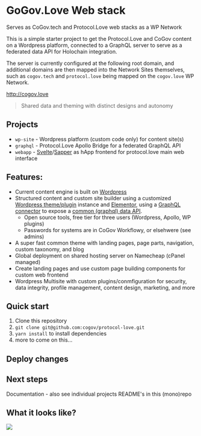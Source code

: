 # GoGov.Love Web stack
Serves as CoGov.tech and Protocol.Love web stacks as a WP Network

This is a simple starter project to get the Protocol.Love and CoGov content on a Wordpress platform, connected to a GraphQL server to serve as a federated data API for Holochain integration.

The server is currently configured at the following root domain, and additional domains are then mapped into the Network Sites themselves, such as `cogov.tech` and `protocol.love` being mapped on the `cogov.love` WP Network. 

http://cogov.love

> Shared data and theming with distinct designs and autonomy 

## Projects
- `wp-site` - Wordpress platform (custom code only) for content site(s)
- `graphql` - Protocol.Love Apollo Bridge for a federated GraphQL API
- `webapp` - [Svelte](https://svelte.dev)/[Sapper](https://sapper.svelte.dev) as hApp frontend for protocol.love main web interface

## Features:

- Current content engine is built on [Wordpress](https://gatsbyjs.org)
- Structured content and custom site builder using a customized [Wordpress theme/plugin](https://wordpress.org) instance and [Elementor](https://elementor.com), using a [GraphQL connector](https://www.wpgraphql.com) to expose a [common (graphql) data API](https://engine.apollographql.com/graph/WP-Network/settings?schemaTag=current). 
  - Open source tools, free tier for three users (Wordpress, Apollo, WP plugins)
  - Passwords for systems are in CoGov Workflowy, or elsehwere (see admins)
- A super fast common theme with landing pages, page parts, navigation, custom taxonomy, and blog
- Global deployment on shared hosting server on Namecheap (cPanel managed)
- Create landing pages and use custom page building components for custom web frontend
- Wordpress Multisite with custom plugins/conmfiguration for security, data integrity, profile management, content design, marketing, and more

## Quick start

1. Clone this repository
2. `git clone git@github.com:cogov/protocol-love.git`
3. `yarn install` to install dependencies
4. more to come on this...

## Deploy changes


## Next steps
Documentation - also see individual projects README's in this (mono)repo

## What it looks like?

![](./wp-site/web/wp-content/themes/main/screenshot.png)